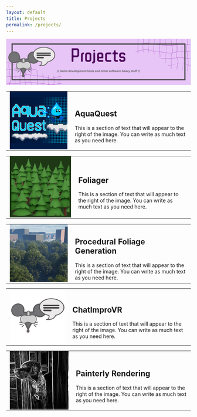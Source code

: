 ```yaml
---
layout: default
title: Projects
permalink: /projects/
---
```


<img src="/images/Page_Banners/Projects.png" alt="Projects">

<!-- AquaQuest -->
<table style="border-collapse: collapse; border: none;">
  <tr style="border: none;">
    <td style="border: none; padding: 0 10px;">
    <a href="/projects/aquaquest/" style="text-decoration: none; color: inherit;">
      <img src="/images/Project_Thumbnails/AquaQuest.png" width=500px alt="AquaQuest">
      </a>
    </td>
    <td style="border: none; padding: 0 10px;">
    <a href="/projects/aquaquest/" style="text-decoration: none; color: inherit;">
      <h2> AquaQuest </h2>
      This is a section of text that will appear to the right of the image. You can write as much text as you need here.
      </a>
    </td>
  </tr>
</table>

<!-- Foliager -->
<table style="border-collapse: collapse; border: none;">
  <tr style="border: none;">
    <td style="border: none; padding: 0 10px;">
    <a href="/projects/foliager/" style="text-decoration: none; color: inherit;">
      <img src="/images/Project_Thumbnails/Foliager.png" width=500px alt="Foliager">
      </a>
    </td>
    <td style="border: none; padding: 0 10px;">
      <a href="/projects/foliager/" style="text-decoration: none; color: inherit;">
      <h2> Foliager </h2>
      This is a section of text that will appear to the right of the image. You can write as much text as you need here. </a>
    </td>
  </tr>
</table>

<!-- PCG for Flight Simulation -->
<table style="border-collapse: collapse; border: none;">
  <tr style="border: none;">
    <td style="border: none; padding: 0 10px;">
      <img src="/images/Project_Thumbnails/Procedural_Foliage_Generation.png" width=500px alt="Procedural Foliage Generation">
    </td>
    <td style="border: none; padding: 0 10px;">
      <h2> Procedural Foliage Generation </h2>
      This is a section of text that will appear to the right of the image. You can write as much text as you need here.
    </td>
  </tr>
</table>

<!-- ChatImproVR -->
<table style="border-collapse: collapse; border: none;">
  <tr style="border: none;">
    <td style="border: none; padding: 0 10px;">
      <a href="/projects/chatimprovr/" style="text-decoration: none; color: inherit;">
      <img src="/images/Project_Thumbnails/ChatImproVR.png" width=500px alt="ChatImproVR">
      </a>
    </td>
    <td style="border: none; padding: 0 10px;">
      <h2> ChatImproVR </h2>
      This is a section of text that will appear to the right of the image. You can write as much text as you need here.
    </td>
  </tr>
</table>

<!-- Painterly Rendering Thesis -->
<table style="border-collapse: collapse; border: none;">
  <tr style="border: none;">
    <td style="border: none; padding: 0 10px;">
      <a href="/projects/painterly-rendering/" style="text-decoration: none; color: inherit;">
      <img src="/images/Project_Thumbnails/Painterly_Rendering.png" width=500px alt="Painterly Rendering">
      </a>
    </td>
    <td style="border: none; padding: 0 10px;">
      <h2> Painterly Rendering </h2>
      This is a section of text that will appear to the right of the image. You can write as much text as you need here.
    </td>
  </tr>
</table>